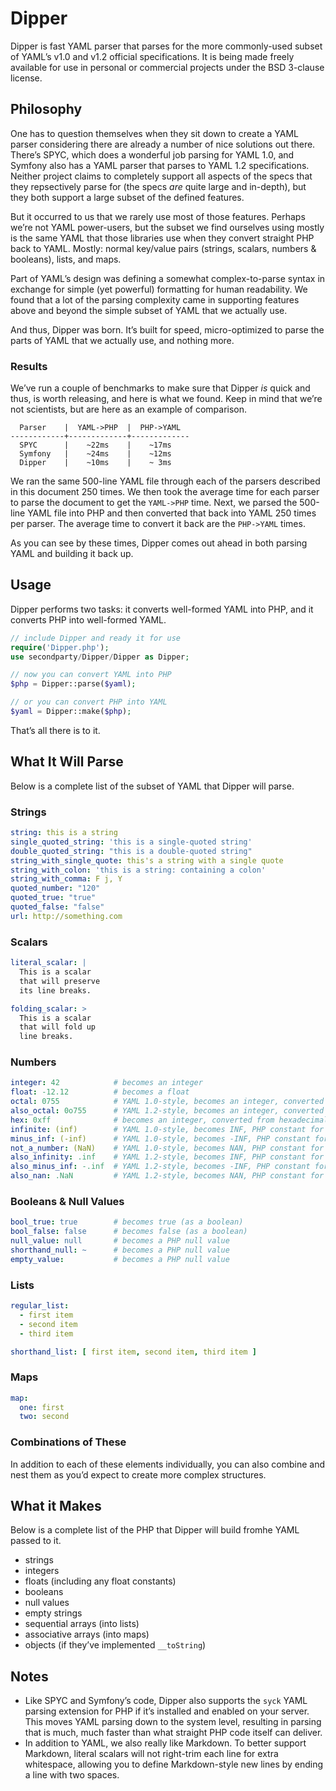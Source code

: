 # Dipper

Dipper is fast YAML parser that parses for the more commonly-used subset of YAML’s v1.0 and v1.2 official specifications. It is being made freely available for use in personal or commercial projects under the BSD 3-clause license.


## Philosophy

One has to question themselves when they sit down to create a YAML parser considering there are already a number of nice solutions out there. There’s SPYC, which does a wonderful job parsing for YAML 1.0, and Symfony also has a YAML parser that parses to YAML 1.2 specifications. Neither project claims to completely support all aspects of the specs that they repsectively parse for (the specs *are* quite large and in-depth), but they both support a large subset of the defined features. 

But it occurred to us that we rarely use most of those features. Perhaps we’re not YAML power-users, but the subset we find ourselves using mostly is the same YAML that those libraries use when they convert straight PHP back to YAML. Mostly: normal key/value pairs (strings, scalars, numbers & booleans), lists, and maps.

Part of YAML’s design was defining a somewhat complex-to-parse syntax in exchange for simple (yet powerful) formatting for human readability. We found that a lot of the parsing complexity came in supporting features above and beyond the simple subset of YAML that we actually use.

And thus, Dipper was born. It’s built for speed, micro-optimized to parse the parts of YAML that we actually use, and nothing more.

### Results

We’ve run a couple of benchmarks to make sure that Dipper *is* quick and thus, is worth releasing, and here is what we found. Keep in mind that we’re not scientists, but are here as an example of comparison.

```
  Parser    |  YAML->PHP  |  PHP->YAML
------------+-------------+-------------
  SPYC      |    ~22ms    |    ~17ms
  Symfony   |    ~24ms    |    ~12ms
  Dipper    |    ~10ms    |    ~ 3ms
```

We ran the same 500-line YAML file through each of the parsers described in this document 250 times. We then took the average time for each parser to parse the document to get the `YAML->PHP` time. Next, we parsed the 500-line YAML file into PHP and then converted that back into YAML 250 times per parser. The average time to convert it back are the `PHP->YAML` times.

As you can see by these times, Dipper comes out ahead in both parsing YAML and building it back up.


## Usage

Dipper performs two tasks: it converts well-formed YAML into PHP, and it converts PHP into well-formed YAML.

```php
// include Dipper and ready it for use
require('Dipper.php');
use secondparty/Dipper/Dipper as Dipper;

// now you can convert YAML into PHP
$php = Dipper::parse($yaml);

// or you can convert PHP into YAML
$yaml = Dipper::make($php);
```

That’s all there is to it.


## What It Will Parse

Below is a complete list of the subset of YAML that Dipper will parse.

### Strings

```yaml
string: this is a string
single_quoted_string: 'this is a single-quoted string'
double_quoted_string: "this is a double-quoted string"
string_with_single_quote: this's a string with a single quote
string_with_colon: 'this is a string: containing a colon'
string_with_comma: F j, Y
quoted_number: "120"
quoted_true: "true"
quoted_false: "false"
url: http://something.com
```

### Scalars

```yaml
literal_scalar: |
  This is a scalar
  that will preserve
  its line breaks.

folding_scalar: >
  This is a scalar
  that will fold up
  line breaks.
```

### Numbers

```yaml
integer: 42            # becomes an integer 
float: -12.12          # becomes a float
octal: 0755            # YAML 1.0-style, becomes an integer, converted from octal
also_octal: 0o755      # YAML 1.2-style, becomes an integer, converted from octal
hex: 0xff              # becomes an integer, converted from hexadecimal
infinite: (inf)        # YAML 1.0-style, becomes INF, PHP constant for infinity
minus_inf: (-inf)      # YAML 1.0-style, becomes -INF, PHP constant for negative infinity
not_a_number: (NaN)    # YAML 1.0-style, becomes NAN, PHP constant for not-a-number
also_infinity: .inf    # YAML 1.2-style, becomes INF, PHP constant for infinity
also_minus_inf: -.inf  # YAML 1.2-style, becomes -INF, PHP constant for negative infinity
also_nan: .NaN         # YAML 1.2-style, becomes NAN, PHP constant for not-a-number
```

### Booleans & Null Values

```yaml
bool_true: true        # becomes true (as a boolean)
bool_false: false      # becomes false (as a boolean)
null_value: null       # becomes a PHP null value
shorthand_null: ~      # becomes a PHP null value
empty_value:           # becomes a PHP null value
```

### Lists

```yaml
regular_list:
  - first item
  - second item
  - third item

shorthand_list: [ first item, second item, third item ]
```

### Maps

```yaml
map:
  one: first
  two: second
```

### Combinations of These

In addition to each of these elements individually, you can also combine and nest them as you’d expect to create more complex structures.


## What it Makes

Below is a complete list of the PHP that Dipper will build fromhe YAML passed to it.

- strings
- integers
- floats (including any float constants)
- booleans
- null values
- empty strings
- sequential arrays (into lists)
- associative arrays (into maps)
- objects (if they’ve implemented `__toString`)


## Notes
- Like SPYC and Symfony’s code, Dipper also supports the `syck` YAML parsing extension for PHP if it’s installed and enabled on your server. This moves YAML parsing down to the system level, resulting in parsing that is much, much faster than what straight PHP code itself can deliver.
- In addition to YAML, we also really like Markdown. To better support Markdown, literal scalars will not right-trim each line for extra whitespace, allowing you to define Markdown-style new lines by ending a line with two spaces.

